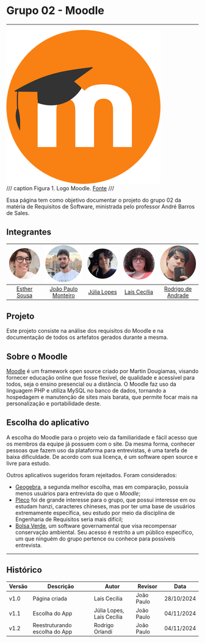 # Grupo 02 - Moodle
---

![Logo Moodle](./img/logo.png)</br>
/// caption
Figura 1. Logo Moodle. [Fonte](https://www.liblogo.com/lib/moodle-logo.html)
///

Essa página tem como objetivo documentar o projeto do grupo 02 da matéria de Requisitos de Software, ministrada pelo professor André Barros de Sales.

## Integrantes
 
| ![Esther](./img/Est.png) | ![João](./img/Jp.png)| ![Júlia](./img/Jl.png) | ![Laís](./img/Lc.png) | ![Rodrigo](./img/Rod.png) |
|:-----------------------:|:-------------------:|:---------------------:|:--------------------:|:------------------------:|
| [Esther Sousa](https://github.com/EstherSousa)| [João Paulo Monteiro](https://github.com/joaombc) | [Júlia Lopes](https://github.com/WonnzDA) | [Laís Cecília](https://github.com/Laisczt) | [Rodrigo de Andrade](https://github.com/OrlandiRodrigo ) 

## Projeto

Este projeto consiste na análise dos requisitos do Moodle e na documentação de todos os artefatos gerados durante a mesma.

## Sobre o Moodle

[Moodle](https://moodle.org/) é um framework open source criado por Martin Dougiamas, visando fornecer educação online que fosse flexível, de qualidade e acessível para todos, seja o ensino presencial ou a distância. O Moodle faz uso da linguagem PHP e utiliza MySQL no banco de dados, tornando a hospedagem e manutenção de sites mais barata, que permite focar mais na personalização e portabilidade deste.

## Escolha do aplicativo

A escolha do Moodle para o projeto veio da familiaridade e fácil acesso que os membros da equipe já possuem com o site. Da mesma forma, conhecer pessoas que fazem uso da plataforma para entrevistas, é uma tarefa de baixa dificuldade. De acordo com sua licença, é um software open source e livre para estudo.

Outros aplicativos sugeridos foram rejeitados. Foram considerados: 
* [Geogebra](https://www.geogebra.org/), a segunda melhor escolha, mas em comparação, possuía menos usuários para entrevista do que o *Moodle*;
* [Pleco](https://www.pleco.com/) foi de grande interesse para o grupo, que possui interesse em ou estudam hanzi, caracteres chineses, mas por ter uma base de usuários extremamente específica, seu estudo por meio da disciplina de Engenharia de Requisitos seria mais difícil;
* [Bolsa Verde](https://www.gov.br/pt-br/apps/bolsa-verde), um software governamental que visa recompensar conservação ambiental. Seu acesso é restrito a um público específico, um que ninguém do grupo pertence ou conhece para possíveis entrevista.

---

## Histórico

| Versão | Descrição      | Autor                     | Revisor     | Data       |
|--------|----------------|---------------------------|-------------|------------|
| v1.0   | Página criada  | Laís Cecília              | João Paulo  | 28/10/2024 |
| v1.1   | Escolha do App | Júlia Lopes, Laís Cecília | João Paulo  | 04/11/2024 |
| v1.2   | Reestruturando escolha do App | Rodrigo Orlandi | João Paulo  | 04/11/2024 |


